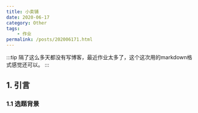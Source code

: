 ```yaml
---
title: 小卖铺
date: 2020-06-17
category: Other
tags:
    - 作业
permalink: /posts/202006171.html
---
```


:::tip
隔了这么多天都没有写博客，最近作业太多了，这个这次用的markdown格式感觉还可以。
:::

<!-- more -->

## 1. 引言

### 1.1 选题背景

